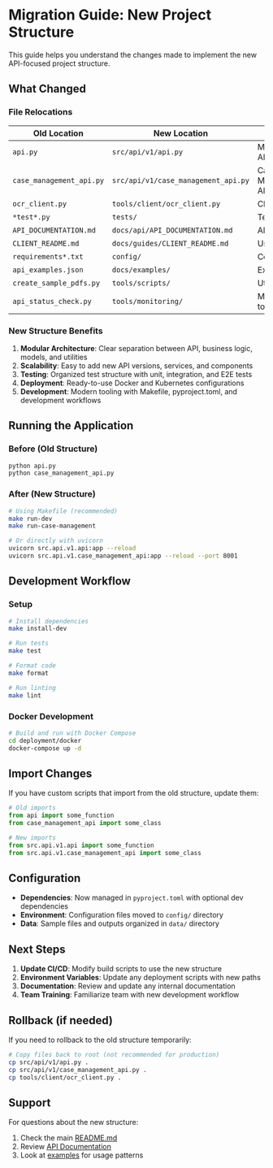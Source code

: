 # Migration Guide: New Project Structure

This guide helps you understand the changes made to implement the new API-focused project structure.

## What Changed

### File Relocations

| Old Location | New Location | Purpose |
|--------------|--------------|----------|
| `api.py` | `src/api/v1/api.py` | Main OCR API |
| `case_management_api.py` | `src/api/v1/case_management_api.py` | Case Management API |
| `ocr_client.py` | `tools/client/ocr_client.py` | Client tools |
| `*test*.py` | `tests/` | Test files |
| `API_DOCUMENTATION.md` | `docs/api/API_DOCUMENTATION.md` | API docs |
| `CLIENT_README.md` | `docs/guides/CLIENT_README.md` | User guides |
| `requirements*.txt` | `config/` | Configuration |
| `api_examples.json` | `docs/examples/` | Examples |
| `create_sample_pdfs.py` | `tools/scripts/` | Utility scripts |
| `api_status_check.py` | `tools/monitoring/` | Monitoring tools |

### New Structure Benefits

1. **Modular Architecture**: Clear separation between API, business logic, models, and utilities
2. **Scalability**: Easy to add new API versions, services, and components
3. **Testing**: Organized test structure with unit, integration, and E2E tests
4. **Deployment**: Ready-to-use Docker and Kubernetes configurations
5. **Development**: Modern tooling with Makefile, pyproject.toml, and development workflows

## Running the Application

### Before (Old Structure)
```bash
python api.py
python case_management_api.py
```

### After (New Structure)
```bash
# Using Makefile (recommended)
make run-dev
make run-case-management

# Or directly with uvicorn
uvicorn src.api.v1.api:app --reload
uvicorn src.api.v1.case_management_api:app --reload --port 8001
```

## Development Workflow

### Setup
```bash
# Install dependencies
make install-dev

# Run tests
make test

# Format code
make format

# Run linting
make lint
```

### Docker Development
```bash
# Build and run with Docker Compose
cd deployment/docker
docker-compose up -d
```

## Import Changes

If you have custom scripts that import from the old structure, update them:

```python
# Old imports
from api import some_function
from case_management_api import some_class

# New imports
from src.api.v1.api import some_function
from src.api.v1.case_management_api import some_class
```

## Configuration

- **Dependencies**: Now managed in `pyproject.toml` with optional dev dependencies
- **Environment**: Configuration files moved to `config/` directory
- **Data**: Sample files and outputs organized in `data/` directory

## Next Steps

1. **Update CI/CD**: Modify build scripts to use the new structure
2. **Environment Variables**: Update any deployment scripts with new paths
3. **Documentation**: Review and update any internal documentation
4. **Team Training**: Familiarize team with new development workflow

## Rollback (if needed)

If you need to rollback to the old structure temporarily:

```bash
# Copy files back to root (not recommended for production)
cp src/api/v1/api.py .
cp src/api/v1/case_management_api.py .
cp tools/client/ocr_client.py .
```

## Support

For questions about the new structure:
1. Check the main [README.md](README.md)
2. Review [API Documentation](docs/api/API_DOCUMENTATION.md)
3. Look at [examples](docs/examples/) for usage patterns